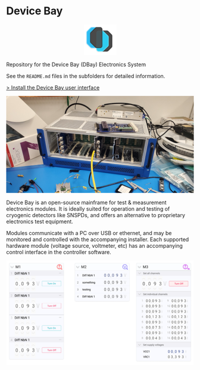 # Device Bay

<p align="center">
  <img width="87" src="./readme/db_f.svg">
</p>

Repository for the Device Bay (DBay) Electronics System

See the `README.md` files in the subfolders for detailed information.

<a href="https://github.com/bkorzh/dbay/releases/tag/v0.1.2"><span style="font-size: 14px;">> Install the Device Bay user interface</span></a>

<img src="./readme/dbay_hero.jpeg">

Device Bay is an open-source mainframe for test & measurement electronics modules. It is ideally suited for operation and testing of cryogenic detectors like SNSPDs, and offers an alternative to proprietary electronics test equipment.

Modules communicate with a PC over USB or ethernet, and may be monitored and controlled with the accompanying installer. Each supported hardware module (voltage source, voltmeter, etc) has an accompanying control interface in the controller software.

<img src="./readme/ui.png">
